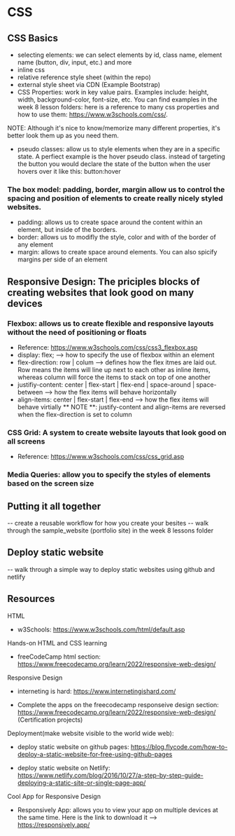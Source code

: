 <!-- Week 8 Lesson Plan -->

# CSS

## CSS Basics

- selecting elements: we can select elements by id, class name, element name (button, div, input, etc.) and more
- inline css
- relative reference style sheet (within the repo)
- external style sheet via CDN (Example Bootstrap)
- CSS Properties: work in key value pairs. Examples include: height, width, background-color, font-size, etc. You can find examples in the week 8 lesson folders: here is a reference to many css properties and how to use them: https://www.w3schools.com/css/.

NOTE: Although it's nice to know/memorize many different properties, it's better look them up as you need them.

- pseudo classes: allow us to style elements when they are in a specific state. A perfiect example is the hover pseudo class. instead of targeting the button you would declare the state of the button when the user hovers over it like this: button:hover

### The box model: padding, border, margin allow us to control the spacing and position of elements to create really nicely styled websites.

- padding: allows us to create space around the content within an element, but inside of the borders.
- border: allows us to modifly the style, color and with of the border of any element
- margin: allows to create space around elements. You can also spicify margins per side of an element

## Responsive Design: The priciples blocks of creating websites that look good on many devices

### Flexbox: allows us to create flexible and responsive layouts without the need of positioning or floats

- Reference: https://www.w3schools.com/css/css3_flexbox.asp
- display: flex; --> how to specify the use of flexbox within an element
- flex-direction: row | colum --> defines how the flex itmes are laid out. Row means the items will line up next to each other as inline items, whereas column will force the items to stack on top of one another
- justifiy-content: center | flex-start | flex-end | space-around | space-between --> how the flex items will behave horizontally
- align-items: center | flex-start | flex-end --> how the flex items will behave virtially
  ** NOTE **: justify-content and align-items are reversed when the flex-direction is set to column

### CSS Grid: A system to create website layouts that look good on all screens

- Reference: https://www.w3schools.com/css/css_grid.asp

### Media Queries: allow you to specify the styles of elements based on the screen size

## Putting it all together

-- create a reusable workflow for how you create your besites
-- walk through the sample_website (portfolio site) in the week 8 lessons folder

## Deploy static website

-- walk through a simple way to deploy static websites using github and netlify

## Resources

HTML

- w3Schools: https://www.w3schools.com/html/default.asp

Hands-on HTML and CSS learning

- freeCodeCamp html section: https://www.freecodecamp.org/learn/2022/responsive-web-design/

Responsive Design

- interneting is hard: https://www.internetingishard.com/

- Complete the apps on the freecodecamp responseive design section: https://www.freecodecamp.org/learn/2022/responsive-web-design/ (Certification projects)

Deployment(make website visible to the world wide web):

- deploy static website on github pages: https://blog.flycode.com/how-to-deploy-a-static-website-for-free-using-github-pages

- deploy static website on Netlify: https://www.netlify.com/blog/2016/10/27/a-step-by-step-guide-deploying-a-static-site-or-single-page-app/

Cool App for Responsive Design

- Responsively App: allows you to view your app on multiple devices at the same time. Here is the link to download it --> https://responsively.app/
